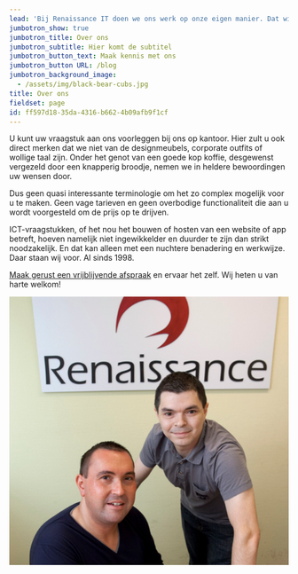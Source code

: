 ```yaml
---
lead: 'Bij Renaissance IT doen we ons werk op onze eigen manier. Dat wil zeggen: we bekijken de zaken gewoon nuchter. U heeft een wens of probleem en wij bedenken daar een oplossing voor die perfect op uw behoefte aansluit. Dat is de essentie.'
jumbotron_show: true
jumbotron_title: Over ons
jumbotron_subtitle: Hier komt de subtitel
jumbotron_button_text: Maak kennis met ons
jumbotron_button URL: /blog
jumbotron_background_image:
  - /assets/img/black-bear-cubs.jpg
title: Over ons
fieldset: page
id: ff597d18-35da-4316-b662-4b09afb9f1cf
---
```

<div class="container mb-5">
    <div class="row">
        <div class="col-sm-8">
            <p>U kunt uw vraagstuk aan ons voorleggen bij ons op kantoor. Hier zult u ook direct merken dat we niet van de designmeubels, corporate outfits of wollige taal zijn. Onder het genot van een goede kop koffie, desgewenst vergezeld door een knapperig broodje, nemen we in heldere bewoordingen uw wensen door.</p>
            <p>Dus geen quasi interessante terminologie om het zo complex mogelijk voor u te maken. Geen vage tarieven en geen overbodige functionaliteit die aan u wordt voorgesteld om de prijs op te drijven.</p>
            <p>ICT-vraagstukken, of het nou het bouwen of hosten van een website of app betreft, hoeven namelijk niet ingewikkelder en duurder te zijn dan strikt noodzakelijk. En dat kan alleen met een nuchtere benadering en werkwijze. Daar staan wij voor. Al sinds 1998.</p>
            <p><a href="/contact">Maak gerust een vrijblijvende afspraak</a> en ervaar het zelf. Wij heten u van harte welkom!</p>
        </div>
        <div class="col-sm-4">
            <img src="/assets/img/over-ons.png" alt="Over ons" class="img-fluid">
        </div>
    </div>
    <!-- /.row -->
</div>